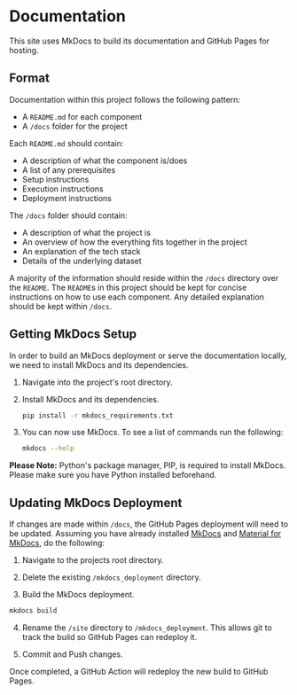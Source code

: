 # Documentation

This site uses MkDocs to build its documentation and GitHub Pages for hosting.

## Format

Documentation within this project follows the following pattern:

- A `README.md` for each component
- A `/docs` folder for the project

Each `README.md` should contain:

- A description of what the component is/does
- A list of any prerequisites
- Setup instructions
- Execution instructions
- Deployment instructions

The `/docs` folder should contain:

- A description of what the project is
- An overview of how the everything fits together in the project
- An explanation of the tech stack
- Details of the underlying dataset

A majority of the information should reside within the `/docs` directory over the `README`. The `README`s in this project should be kept for concise instructions on how to use each component. Any detailed explanation should be kept within `/docs`.

## Getting MkDocs Setup

In order to build an MkDocs deployment or serve the documentation locally, we need to install MkDocs and its dependencies.

1. Navigate into the project's root directory.

2. Install MkDocs and its dependencies.

    ```bash
    pip install -r mkdocs_requirements.txt
    ```

3. You can now use MkDocs. To see a list of commands run the following:

    ```bash
    mkdocs --help
    ```

**Please Note:** Python's package manager, PIP, is required to install MkDocs. Please make sure you have Python installed beforehand.

## Updating MkDocs Deployment

If changes are made within `/docs`, the GitHub Pages deployment will need to be updated. Assuming you have already installed [MkDocs](https://www.mkdocs.org/getting-started/#installation) and [Material for MkDocs](https://squidfunk.github.io/mkdocs-material/getting-started/#installation), do the following:

1. Navigate to the projects root directory.

2. Delete the existing `/mkdocs_deployment` directory.

3. Build the MkDocs deployment.

```bash
mkdocs build
```

4. Rename the `/site` directory to `/mkdocs_deployment`. This allows git to track the build so GitHub Pages can redeploy it.

5. Commit and Push changes.

Once completed, a GitHub Action will redeploy the new build to GitHub Pages.